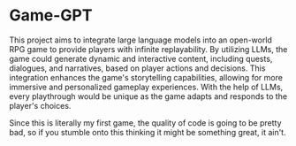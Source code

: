 # Game-GPT
This project aims to integrate large language models into an open-world RPG game to provide players with infinite replayability. By utilizing LLMs, the game could generate dynamic and interactive content, including quests, dialogues, and narratives, based on player actions and decisions. This integration enhances the game's storytelling capabilities, allowing for more immersive and personalized gameplay experiences. With the help of LLMs, every playthrough would be unique as the game adapts and responds to the player's choices.

Since this is literally my first game, the quality of code is going to be pretty bad, so if you stumble onto this thinking it might be something great, it ain't.

